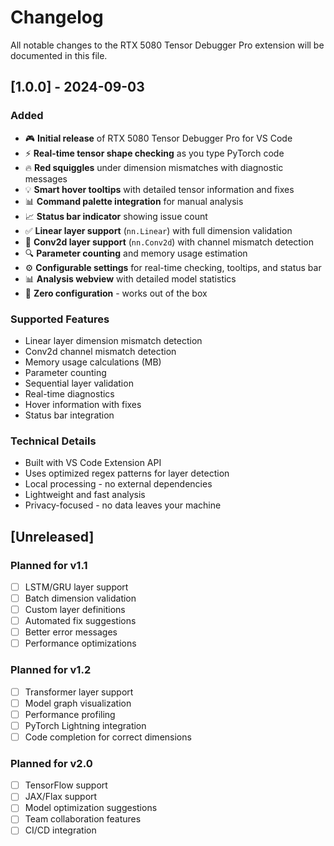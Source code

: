 # Changelog

All notable changes to the RTX 5080 Tensor Debugger Pro extension will be documented in this file.

## [1.0.0] - 2024-09-03

### Added
- 🎮 **Initial release** of RTX 5080 Tensor Debugger Pro for VS Code
- ⚡ **Real-time tensor shape checking** as you type PyTorch code
- 🔥 **Red squiggles** under dimension mismatches with diagnostic messages
- 💡 **Smart hover tooltips** with detailed tensor information and fixes
- 📊 **Command palette integration** for manual analysis
- 📈 **Status bar indicator** showing issue count
- ✅ **Linear layer support** (`nn.Linear`) with full dimension validation
- 🧠 **Conv2d layer support** (`nn.Conv2d`) with channel mismatch detection
- 🔍 **Parameter counting** and memory usage estimation
- ⚙️ **Configurable settings** for real-time checking, tooltips, and status bar
- 📊 **Analysis webview** with detailed model statistics
- 🚀 **Zero configuration** - works out of the box

### Supported Features
- Linear layer dimension mismatch detection
- Conv2d channel mismatch detection
- Memory usage calculations (MB)
- Parameter counting
- Sequential layer validation
- Real-time diagnostics
- Hover information with fixes
- Status bar integration

### Technical Details
- Built with VS Code Extension API
- Uses optimized regex patterns for layer detection
- Local processing - no external dependencies
- Lightweight and fast analysis
- Privacy-focused - no data leaves your machine

## [Unreleased]

### Planned for v1.1
- [ ] LSTM/GRU layer support
- [ ] Batch dimension validation
- [ ] Custom layer definitions
- [ ] Automated fix suggestions
- [ ] Better error messages
- [ ] Performance optimizations

### Planned for v1.2
- [ ] Transformer layer support
- [ ] Model graph visualization
- [ ] Performance profiling
- [ ] PyTorch Lightning integration
- [ ] Code completion for correct dimensions

### Planned for v2.0
- [ ] TensorFlow support
- [ ] JAX/Flax support
- [ ] Model optimization suggestions
- [ ] Team collaboration features
- [ ] CI/CD integration